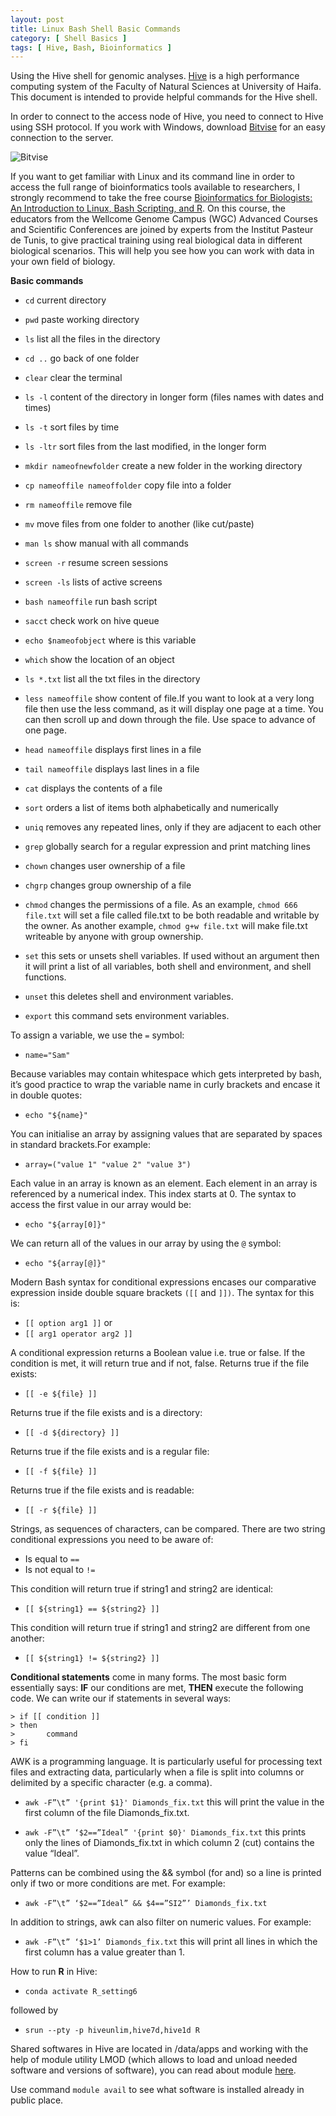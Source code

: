 ```yaml
---
layout: post
title: Linux Bash Shell Basic Commands  
category: [ Shell Basics ]
tags: [ Hive, Bash, Bioinformatics ]
---
```


Using the Hive shell for genomic analyses. [Hive](https://hivehpc.haifa.ac.il/) is a high performance computing system of the Faculty of Natural Sciences at University of Haifa. This document is intended to provide helpful commands for the Hive shell. 







In order to connect to the access node of Hive, you need to connect to Hive using SSH protocol. If you work with Windows, download [Bitvise](https://www.bitvise.com/ssh-client) for an easy connection to the server.

![Bitvise]({{site.baseurl}}/images/Bitvise.jpg "Bitvise")

If you want to get familiar with Linux and its command line in order to access the full range of bioinformatics tools available to researchers, I strongly recommend to take the free course [Bioinformatics for Biologists: An Introduction to Linux, Bash Scripting, and R](https://www.futurelearn.com/courses/linux-for-bioinformatics). On this course, the educators from the Wellcome Genome Campus (WGC) Advanced Courses and Scientific Conferences are joined by experts from the Institut Pasteur de Tunis, to give practical training using real biological data in different biological scenarios. This will help you see how you can work with data in your own field of biology.

**Basic commands**

- `cd`  current directory

- `pwd`  paste working directory

- `ls`  list all the files in the directory

- `cd ..`  go back of one folder

- `clear`  clear the terminal

- `ls -l`  content of the directory in longer form (files names with dates and times)

- `ls -t`  sort files by time

- `ls -ltr`  sort files from the last modified, in the longer form

- `mkdir nameofnewfolder`  create a new folder in the working directory

- `cp nameoffile nameoffolder`  copy file into a folder

- `rm nameoffile`  remove file

- `mv`  move files from one folder to another (like cut/paste)

- `man ls`  show manual with all commands

- `screen -r`  resume screen sessions

- `screen -ls`  lists of active screens

- `bash nameoffile`  run bash script

- `sacct`  check work on hive queue

- `echo $nameofobject`  where is this variable

- `which`  show the location of an object

- `ls *.txt`  list all the txt files in the directory

- `less nameoffile`  show content of file.If you want to look at a very long file then use the less command, as it will display one page at a time. You can then scroll up and down through the file. Use space to advance of one page.

- `head nameoffile`  displays first lines in a file

- `tail nameoffile`  displays last lines in a file

- `cat`  displays the contents of a file

- `sort`  orders a list of items both alphabetically and numerically

- `uniq`  removes any repeated lines, only if they are adjacent to each other

- `grep`  globally search for a regular expression and print matching lines

- `chown`  changes user ownership of a file

- `chgrp`  changes group ownership of a file

- `chmod`  changes the permissions of a file. As an example, `chmod 666 file.txt` will set a file called file.txt to be both readable and writable by the owner. As another example, `chmod g+w file.txt` will make file.txt writeable by anyone with group ownership. 

- `set`  this sets or unsets shell variables. If used without an argument then it will print a list of all variables, both shell and environment, and shell functions.

- `unset`  this deletes shell and environment variables.

- `export`  this command sets environment variables.

To assign a variable, we use the `=` symbol:
- `name="Sam"`

Because variables may contain whitespace which gets interpreted by bash, it’s good practice to wrap the variable name in curly brackets and encase it in double quotes:
- `echo "${name}"`

You can initialise an array by assigning values that are separated by spaces in standard brackets.For example:
- `array=("value 1" "value 2" "value 3")`

Each value in an array is known as an element. Each element in an array is referenced by a numerical index. This index starts at 0.
The syntax to access the first value in our array would be:
- `echo "${array[0]}"`

We can return all of the values in our array by using the `@` symbol:
- `echo "${array[@]}"`

Modern Bash syntax for conditional expressions encases our comparative expression inside double square brackets `([[` and `]])`.
The syntax for this is:
- `[[ option arg1 ]]`
or
- `[[ arg1 operator arg2 ]]`

A conditional expression returns a Boolean value i.e. true or false. If the condition is met, it will return true and if not, false.
Returns true if the file exists:
- `[[ -e ${file} ]]`

Returns true if the file exists and is a directory:
- `[[ -d ${directory} ]]`

Returns true if the file exists and is a regular file:
- `[[ -f ${file} ]]`

Returns true if the file exists and is readable:
- `[[ -r ${file} ]]`

Strings, as sequences of characters, can be compared. There are two string conditional expressions you need to be aware of:
- Is equal to `==`
- Is not equal to `!=`

This condition will return true if string1 and string2 are identical:
- `[[ ${string1} == ${string2} ]]`

This condition will return true if string1 and string2 are different from one another:
- `[[ ${string1} != ${string2} ]]`

**Conditional statements** come in many forms. The most basic form essentially says: **IF** our conditions are met, **THEN** execute the following code.
We can write our if statements in several ways:
```
> if [[ condition ]]
> then
>    	command
> fi
```

AWK is a programming language. It is particularly useful for processing text files and extracting data, particularly when a file is split into columns or delimited by a specific character (e.g. a comma).
- `awk -F”\t” '{print $1}' Diamonds_fix.txt`  this will print the value in the first column of the file Diamonds_fix.txt.

- `awk -F”\t” ‘$2==”Ideal” '{print $0}' Diamonds_fix.txt`  this prints only the lines of Diamonds_fix.txt in which column 2 (cut) contains the value “Ideal”.

Patterns can be combined using the && symbol (for and) so a line is printed only if two or more conditions are met. For example:
- `awk -F”\t” ‘$2==”Ideal” && $4==”SI2”’ Diamonds_fix.txt`

In addition to strings, awk can also filter on numeric values. For example:
- `awk -F”\t” ‘$1>1’ Diamonds_fix.txt`  this will print all lines in which the first column has a value greater than 1. 

How to run **R** in Hive:
- `conda activate R_setting6`

followed by
- `srun --pty -p hiveunlim,hive7d,hive1d R`

Shared softwares in Hive are located in /data/apps and working with the help of module utility LMOD (which allows to load and unload needed software and versions of software), you can read about module [here](https://lmod.readthedocs.io/en/latest/010_user.html).

Use command `module avail` to see what software is installed already in public place.


